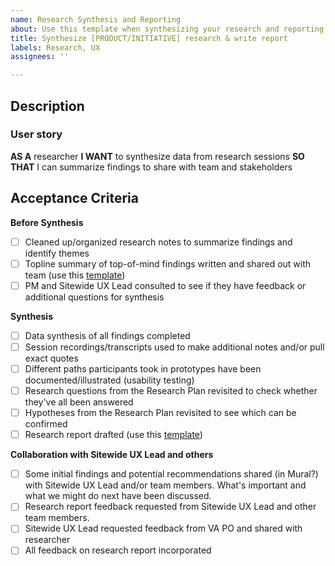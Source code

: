 ```yaml
---
name: Research Synthesis and Reporting
about: Use this template when synthesizing your research and reporting findings.
title: Synthesize [PRODUCT/INITIATIVE] research & write report
labels: Research, UX
assignees: ''

---
```


## Description

### User story

**AS A** researcher
**I WANT** to synthesize data from research sessions
**SO THAT** I can summarize findings to share with team and stakeholders

## Acceptance Criteria

**Before Synthesis**
- [ ] Cleaned up/organized research notes to summarize findings and identify themes
- [ ] Topline summary of top-of-mind findings written and shared out with team (use this [template](https://github.com/department-of-veterans-affairs/va.gov-team/blob/master/platform/research/sharing-research/topline-summary-template.md))
- [ ] PM and Sitewide UX Lead consulted to see if they have feedback or additional questions for synthesis

**Synthesis**
- [ ] Data synthesis of all findings completed
- [ ] Session recordings/transcripts used to make additional notes and/or pull exact quotes
- [ ] Different paths participants took in prototypes have been documented/illustrated (usability testing)
- [ ] Research questions from the Research Plan revisited to check whether they've all been answered
- [ ] Hypotheses from the Research Plan revisited to see which can be confirmed
- [ ] Research report drafted (use this [template](https://github.com/department-of-veterans-affairs/va.gov-team/blob/master/platform/research/sharing-research/research-findings-template.md))

**Collaboration with Sitewide UX Lead and others**
- [ ] Some initial findings and potential recommendations shared (in Mural?) with Sitewide UX Lead and/or team members. What's important and what we might do next have been discussed.
- [ ] Research report feedback requested from Sitewide UX Lead and other team members.
- [ ] Sitewide UX Lead requested feedback from VA PO and shared with researcher
- [ ] All feedback on research report incorporated
